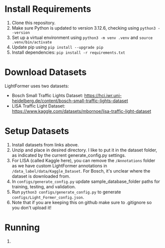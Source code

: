 # Install Requirements

1. Clone this repository.
2. Make sure Python is updated to version 3.12.6, checking using `python3 --version`
3. Set up a virtual environment using `python3 -m venv .venv` and `source .venv/bin/activate`
4. Update pip using `pip install --upgrade pip`
5. Install dependencies: `pip install -r requirements.txt`

# Download Datasets

LightFormer uses two datasets:

- Bosch Small Traffic Lights Dataset: https://hci.iwr.uni-heidelberg.de/content/bosch-small-traffic-lights-dataset
- LISA Traffic Light Dataset: https://www.kaggle.com/datasets/mbornoe/lisa-traffic-light-dataset

# Setup Datasets

1. Install datasets from links above.
2. Unzip and place in desired directory. I like to put it in the dataset folder, as indicated by the current generate_config.py settings.
3. For LISA (called Kaggle here), you can remove the `/Annotations` folder as we have custom LightFormer annotations in `/data_label/data/Kaggle_Dataset`. For Bosch, it's unclear where the dataset is downloaded from.
4. In `configs/generate_config.py` update sample_database_folder paths for training, testing, and validation.
5. Run `python3 configs/generate_config.py` to generate `configs/Light_Former_config.json`.
6. Note that if you are keeping this on github make sure to .gitignore so you don't upload it!

# Running

1.
